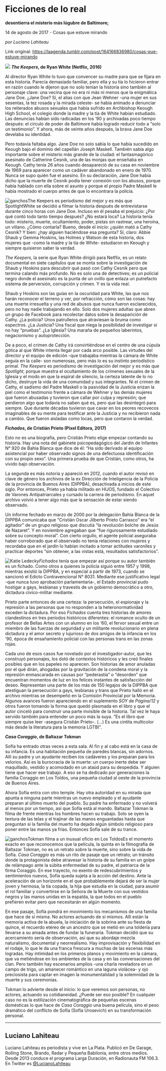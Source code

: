 # Ficciones de lo real

**desentierra el misterio más lúgubre de Baltimore;**

14 de agosto de 2017 - Cosas que estuve mirando

_por Luciano Lahiteau_

Link original: https://laagenda.tumblr.com/post/164166836980/cosas-que-estuve-mirando

![](https://64.media.tumblr.com/4b881460c812d958acc3fea669156837/tumblr_inline_pjzrsqzJH91t6q87u_500.jpg) ***The Keepers*, de Ryan White (Netflix, 2016)** 

Al director Ryan White lo tuvo que convencer su madre para que se fijara en esta historia. Parecía demasiado familiar, pero ella y su tía lo hicieron entrar en razón cuando le dijeron que no solo tenían la historia sino también al personaje clave: una vecina que no era ni más ni menos que la enigmática Jane Doe. ¿Jane Doe? Sí, el alias con que Jean Wehner -una mujer en sus sesentas, la tez rosada y la mirada celeste- se había animado a denunciar los reiterados abusos sexuales que había sufrido en Archbishop Keough High School, el colegio donde la madre y la tía de White habían estudiado. Las denuncias habían sido radicadas en los ‘90 y archivadas poco tiempo después: el círculo de poder de Baltimore había logrado reducir todo a “solo un testimonio”. Y ahora, más de veinte años después, la brava Jane Doe develaba su identidad. 

Pero todavía faltaba algo. Jane Doe no solo sabía lo que había sucedido en Keough bajo el dominio del capellán Joseph Maskell. También sabía algo importante sobre el misterio más grande de la ciudad: el fantasmagórico asesinato de Catherine Cesnik, una de las monjas que enseñaba en Keough. Cathy tenía 26 años cuando desapareció de su casa en noviembre de 1969 para aparecer como un cadáver abandonado en enero de 1970. Nunca se supo quién fue el asesino. En su declaración, Jane Doe había dicho que la muerte de Cesnik podía tener conexión con los abusos, porque había hablado con ella sobre el asunto y porque el propio Padre Maskell le había mostrado el cuerpo antes de que lo encontrara la policía. 

![ganchos](https://64.media.tumblr.com/4834c91da8291705c980805c69b6f7b6/tumblr_inline_pjzrsrk1Nl1t6q87u_500.jpg)The Keepers es periodismo del mejor y es más que SpotlightWhite se decidió a filmar la historia después de entrevistarse durante cinco horas con Jane Doe. Incluso en él pesaba el prejuicio: ¿Por qué contó todo tanto tiempo después? ¿No estará loca? La historia tenía todo: misterio, muerte, ocultamiento, poder, pistas sin rastrear, una heroína, un villano. ¿Cómo contarla? Bueno, desde el inicio: ¿quién mató a Cathy Cesnik? Y bien: ¿hay alguien haciéndose esa pregunta? Sí, claro: Abbie Shaub y Gemma Hoskins, las Holmes y Watson de esta historia, dos mujeres que -como la madre y la tía de White- estudiaron en Keough y siempre quisieron saber la verdad. 

*The Keepers*, la serie que Ryan White dirigió para Netflix, es un relato documental en siete capítulos que se monta sobre la investigación de Shaub y Hoskins para descubrir qué pasó con Cathy Cesnik pero que termina calando más profundo. No es solo una de detectives; es un policial negro donde el asesinato es la punta de un ovillo que enlaza un putrefacto sistema de perversión, corrupción y crimen. Y es la vida real. 

Shaub y Hoskins son las guías en la oscuridad para White, las que nos harán reconocer el terreno y ver, por refracción, cómo son las cosas: hay una muerte irresuelta y una red de abusos que nunca fueron esclarecidos, pero no hay nadie trabajando en ello. Solo dos mujeres adultas que abren un grupo de Facebook para recolectar datos sobre la desaparición de Cathy. ¿La policía? Unos patrulleros que atraviesan la bruma como espectros. ¿La Justicia? Una fiscal que niega la posibilidad de investigar si no hay “pruebas”. ¿La Iglesia? Una maraña de pequeños laberintos, negacionismo y autoprotección. 

De a poco, el crimen de Cathy irá convirtiéndose en el centro de una cúpula gótica al que White intenta llegar por cada arco posible. Las virtudes del director y el equipo de edición -que trabajaba mientras la cámara de White seguía en la calle- son numerosas, pero más lo es su instinto periodístico primal. *The Keepers* es periodismo de investigación del mejor y es más que *Spotlight*, porque muestra el ocultamiento de los crímenes sexuales de la Iglesia y el modo en que la espiral de silencio, la certeza latente de lo no dicho, destruye la vida de una comunidad y sus integrantes. Ni el crimen de Cathy, el sadismo del Padre Maskell o la pasividad de la Justicia erizan la piel como el testimonio frente a cámara de Wehner y las demás mujeres que fueron abusadas y tuvieron que callar por culpa y represión; que perdieron algo que todavía no saben qué es, pero que las desintegró para siempre. Que durante décadas tuvieron que cavar en los peores recovecos imaginables de su mente para testificar ante la Justicia y no recibieron nada a cambio. Que fueron aisladas como locas, pero que contaron la verdad. 

  
 ***Fichados*, de Cristián Prieto (Pixel Editora, 2017)** 

Esto no es una biografía, pero Cristián Prieto elige empezar contando su historia. Hay una nota del gabinete psicopedagógico del Jardín de Infantes N° 920 de Bahía Blanca que dice de él: “Ha sido derivado al equipo asistencial por haber observado signos de una defectuosa identificación con su propio sexo”. Una primera prueba de que Cristián, como otros, ha vivido bajo observación. 

La segunda es más notoria y apareció en 2012, cuando el autor revisó en clave de género los archivos de la ex Dirección de Inteligencia de la Policía de la provincia de Buenos Aires (DIPPBA), desactivada a inicios de este siglo. Por entonces, Prieto ya había militado en HIJOS, fundado el Colectivo de Varones Antipatriarcales y cursado la carrera de periodismo. En aquel archivo volvió a tener algo más que la sensación de estar siendo observado. 

Un informe fechado en marzo de 2000 por la delegación Bahía Blanca de la DIPPBA comunicaba que “Cristián Oscar Jilberto Prieto Carrasco” era “el agitador” de un grupo religioso que discutía “la revolución bolche de Jesús de Nazaret”. Y en noviembre agregaban que “fue rigurosamente estudiado sobre su concepto moral”. Con cierto orgullo, el agente policial aseguraba haber corroborado que el observado no tenía relaciones con mujeres y recordaba que en el jardín lo habían incitado a tomar actitudes varoniles y practicar deportes “sin obtener, a las vistas está, resultados satisfactorios”. 

![Katie Ledecky](https://64.media.tumblr.com/2aff118a4ff615951b5baa2b9b5d2a6a/tumblr_inline_pjzrsrbVA61t6q87u_400.jpg)*Fichados* tenía que empezar así porque su autor también es un fichado. Como otros a quienes la policía siguió entre 1957 y 1998, mientras existió la DIPPBA, y en especial a partir de 1973, cuando se sancionó el Edicto Contravencional N° 8031. Mediante ese justificativo legal -que nunca tuvo aprobación parlamentaria-, el Estado provincial pudo hostigar a gays, lesbianas y travestis de un gobierno democrático a otro, dictadura cívico-militar mediante. 

Prieto parte entonces de una certeza: la persecución, el espionaje y la represión a las personas que no responden a la heteronormatividad exceden la dictadura. Por eso *Fichados* cuenta tres historias de amores clandestinos en tres períodos históricos diferentes: el romance oculto de un profesor de Bellas Artes con un alumno en los ‘60, el fervor sexual entre un miembro de las fuerzas de seguridad y un militante revolucionario en plena dictadura y el amor secreto y lujurioso de dos amigos de la infancia en los ’90, época de ensañamiento policial con las personas trans en las zonas rojas. 

Cada uno de esos casos fue novelado por el investigador-autor, que les construyó personajes, los dotó de contextos históricos y les creó finales posibles que en los papeles no aparecen. Son historias de amor anuladas por el qué dirán, ahogadas por la gravitación de la condena moral y la represión enmascarada en causas por “pederastía” o “desorden” que encuentran momentos de luz en los felices instantes de satisfacción del deseo. Representan una parte de los más de 150 legajos de la DIPPBA que atestiguan la persecución a gays, lesbianas y trans que Prieto halló en el archivo mientras se desempeñó en la Comisión Provincial por la Memoria. Algunos avances fueron apareciendo en el suplemento *SOY* de *Página/12* y otros fueron tomando la forma que quedó plasmada en el libro y que el autor cinceló para construir una parte invisible de la historia. Tal vez le haya servido también para entender un poco más la suya. “Es el libro que siempre quise leer -asegura Cristián Prieto-. (…) Es una cintita multicolor más desde la literatura para la memoria LGTBI”. 

  
 ***Casa Coraggio*, de Baltazar Tokman**

Sofía ha entrado otras veces a esta sala. Al fin y al cabo está en la casa de su infancia. Es una habitación pequeña de paredes blancas, sin adornos. Allí su padre y un ayudante reciben los cadáveres y los preparan para los velorios. Así es la burocracia de la muerte: un cuerpo inerte debe ser maquillado, vestido y acomodado en un ataúd para su despedida. Y alguien tiene que hacer ese trabajo. A eso se ha dedicado por generaciones la familia Coraggio en Los Toldos, una pequeña ciudad al oeste de la provincia de Buenos Aires. 

Ahora Sofía entra con otro temple. Hay otra autoridad en su mirada que apunta a ninguna parte mientras un nuevo empleado y el ayudante preparan al último muerto del pueblo. Su padre ha enfermado y no volverá al menos por un tiempo, así que Sofía está al mando. Baltazar Tokman la filma de frente mientras los hombres hacen su trabajo. Solo se oyen la textura de las telas y el trajinar de las manos enguantadas hasta que preguntan si la familia del muerto ha dejado algún símbolo religioso para poner entre las manos ya frías. Entonces Sofía sale de su trance. 

![ganchos](https://64.media.tumblr.com/4b881460c812d958acc3fea669156837/tumblr_inline_pjzrsqzJH91t6q87u_500.jpg)Tokman filma a un inusual oficio en Los ToldosEs el momento exacto en que reconocemos que la película, la quinta en la filmografía de Baltazar Tokman, no es un retrato sobre la muerte, sino sobre la vida de Sofía. *Casa Coraggio* es más un rito de pasaje que un retrato; un tránsito donde la protagonista debe atravesar la historia de su familia en un golpe de relámpago ante la súbita enfermedad de su padre, el patriarca de la firma Coraggio. En ese trayecto, no exento de redescubrimientos y sentimientos nuevos, Sofía queda sujeta a la acción del destino. Ante la aceleración de un horizonte en el que probablemente dejará de ser la mujer joven y hermosa, la tía copada, la hija que estudia en la ciudad, para asumir el rol familiar y convertirse en la Señora de la Muerte con sus vestidos negros y las manos unidas en la espalda, la que todos en el pueblo prefieren evitar pero que necesitarán en algún momento. 

En ese pasaje, Sofía pondrá en movimiento los mecanismos de una familia que hace de sí misma. No actores actuando de sí mismos. Allí están la memoria activa de la abuela, la iniciación de la sobrina ante su fiesta de quince, el recuerdo etéreo de un ancestro que se metió en una toldería para llevarse a su amada antes de fundar la funeraria. Tokman decidió que su acercamiento sería de observación, así que su abordaje mezcla naturalismo, documental y neorrealismo. Hay improvisación y flexibilidad en el rodaje, lo que le da una franca frescura a muchas de las escenas más logradas. Hay intimidad en los primeros planos y movimiento en la cámara, que va metiéndose en los ambientes de la casa y en las conversaciones del clan. Pero también hay escenarios amplios -una charla reveladora en un campo de trigo, un amanecer romántico en una laguna violácea- y ojo preciosista para captar en imagen la monumentalidad y la solemnidad de la muerte y sus ceremonias. 

Tokman lo advierte desde el inicio: lo que veremos son personas, no actores, actuando su cotidianeidad. ¿Puede ser eso posible? En cualquier caso no es la estilización cinematográfica de pequeñas escenas domésticas lo que hace de *Casa Coraggio* una buena película, sino el peso dramático del conflicto de Sofía (Sofía Urosevich) en su transformación personal. 

  




---

 Luciano Lahiteau
-----------------

 Luciano Lahiteau es periodista y vive en La Plata. Publicó en De Garage, Rolling Stone, Brando, Radar y Pequeña Babilonia, entre otros medios. Desde 2013 conduce el programa Larga Duración, en Radionauta FM 106.3. En Twitter es [@LucianoLahiteau](https://twitter.com/lucianolahiteau%E2%80%9D%20%20target=) 


